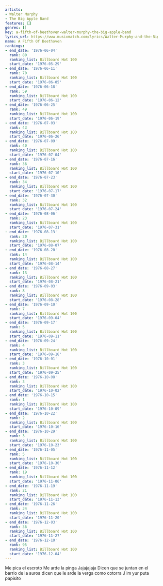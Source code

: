 ```yaml
---
artists:
- Walter Murphy
- The Big Apple Band
features: []
genres: []
key: a-fifth-of-beethoven-walter-murphy-the-big-apple-band
lyrics_url: https://www.musixmatch.com/lyrics/Walter-Murphy-and-the-Big-Apple-Band/A-Fifth-of-Beethoven
name: A Fifth Of Beethoven
rankings:
- end_date: '1976-06-04'
  rank: 80
  ranking_list: Billboard Hot 100
  start_date: '1976-05-29'
- end_date: '1976-06-11'
  rank: 70
  ranking_list: Billboard Hot 100
  start_date: '1976-06-05'
- end_date: '1976-06-18'
  rank: 59
  ranking_list: Billboard Hot 100
  start_date: '1976-06-12'
- end_date: '1976-06-25'
  rank: 49
  ranking_list: Billboard Hot 100
  start_date: '1976-06-19'
- end_date: '1976-07-03'
  rank: 43
  ranking_list: Billboard Hot 100
  start_date: '1976-06-26'
- end_date: '1976-07-09'
  rank: 40
  ranking_list: Billboard Hot 100
  start_date: '1976-07-04'
- end_date: '1976-07-16'
  rank: 36
  ranking_list: Billboard Hot 100
  start_date: '1976-07-10'
- end_date: '1976-07-23'
  rank: 34
  ranking_list: Billboard Hot 100
  start_date: '1976-07-17'
- end_date: '1976-07-30'
  rank: 32
  ranking_list: Billboard Hot 100
  start_date: '1976-07-24'
- end_date: '1976-08-06'
  rank: 23
  ranking_list: Billboard Hot 100
  start_date: '1976-07-31'
- end_date: '1976-08-13'
  rank: 20
  ranking_list: Billboard Hot 100
  start_date: '1976-08-07'
- end_date: '1976-08-20'
  rank: 14
  ranking_list: Billboard Hot 100
  start_date: '1976-08-14'
- end_date: '1976-08-27'
  rank: 13
  ranking_list: Billboard Hot 100
  start_date: '1976-08-21'
- end_date: '1976-09-03'
  rank: 8
  ranking_list: Billboard Hot 100
  start_date: '1976-08-28'
- end_date: '1976-09-10'
  rank: 7
  ranking_list: Billboard Hot 100
  start_date: '1976-09-04'
- end_date: '1976-09-17'
  rank: 5
  ranking_list: Billboard Hot 100
  start_date: '1976-09-11'
- end_date: '1976-09-24'
  rank: 4
  ranking_list: Billboard Hot 100
  start_date: '1976-09-18'
- end_date: '1976-10-01'
  rank: 3
  ranking_list: Billboard Hot 100
  start_date: '1976-09-25'
- end_date: '1976-10-08'
  rank: 3
  ranking_list: Billboard Hot 100
  start_date: '1976-10-02'
- end_date: '1976-10-15'
  rank: 1
  ranking_list: Billboard Hot 100
  start_date: '1976-10-09'
- end_date: '1976-10-22'
  rank: 2
  ranking_list: Billboard Hot 100
  start_date: '1976-10-16'
- end_date: '1976-10-29'
  rank: 3
  ranking_list: Billboard Hot 100
  start_date: '1976-10-23'
- end_date: '1976-11-05'
  rank: 5
  ranking_list: Billboard Hot 100
  start_date: '1976-10-30'
- end_date: '1976-11-12'
  rank: 19
  ranking_list: Billboard Hot 100
  start_date: '1976-11-06'
- end_date: '1976-11-19'
  rank: 21
  ranking_list: Billboard Hot 100
  start_date: '1976-11-13'
- end_date: '1976-11-26'
  rank: 34
  ranking_list: Billboard Hot 100
  start_date: '1976-11-20'
- end_date: '1976-12-03'
  rank: 36
  ranking_list: Billboard Hot 100
  start_date: '1976-11-27'
- end_date: '1976-12-10'
  rank: 95
  ranking_list: Billboard Hot 100
  start_date: '1976-12-04'
---
```

Me pica el escroto
Me arde la pinga
Jajajajaja
Dicen que se juntan en el barrio de la auroa dicen que le arde la verga como cotorra
J im yur puta papisito

